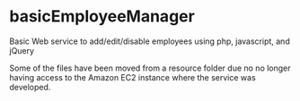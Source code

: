 # basicEmployeeManager
Basic Web service to add/edit/disable employees using php, javascript, and jQuery


Some of the files have been moved from a resource folder due no no longer having access to the Amazon EC2 instance
where the service was developed.

